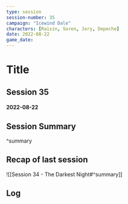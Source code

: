 ```yaml
---
type: session
session-number: 35
campaign: "Icewind Dale"
characters: [Raisin, Soren, Jory, Depeche]
date: 2022-08-22
game_date: 
---
```


# Title
## Session 35
#### 2022-08-22
#####

## Session Summary

^summary

## Recap of last session
![[Session 34 - The Darkest Night#^summary]]

## Log

